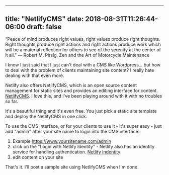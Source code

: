
---
title: "NetlifyCMS"
date: 2018-08-31T11:26:44-06:00
draft: false
---

“Peace of mind produces right values, right values produce right thoughts. Right thoughts produce right actions and right actions produce work which will be a material reflection for others to see of the serenity at the center of it all.”
― Robert M. Pirsig, Zen and the Art of Motorcycle Maintenance

I know I just said that I just can't deal with a CMS like Wordpress... but how to deal with the problem of clients maintaining site content? I really hate dealing with that even more.

Netlify also offers NetlifyCMS, which is an open source content management for static sites and provides an editing interface for content. [NetlifyCMS](https://www.netlifycms.org/). I love this, and I've been playing around with it with no troubles so far. 

It's a beautiful thing and it's even free. You just pick a static site template and deploy the NetlifyCMS in one click.

To use the CMS interface, or for your clients to use it - it's super easy - just add "admin" after your site name to login into the CMS interface:
1) Example https://www.yoursitename.com/admin
2) click on the "Login with Netlify Identity" - Netlify also has an identity service for handling authentication. [Netlify Indentity](https://www.netlify.com/docs/identity/)
3) edit content on your site

That's it. I'll post a sample site using NetlifyCMS when I'm done. 

